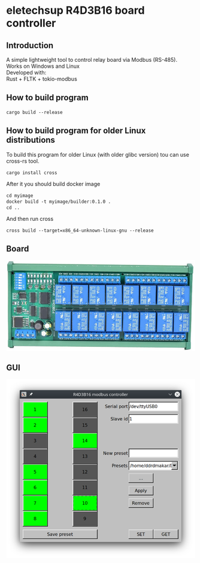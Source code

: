 # eletechsup R4D3B16 board controller
## Introduction
A simple lightweight tool to control relay board via Modbus (RS-485).  
Works on Windows and Linux  
Developed with:  
Rust + FLTK + tokio-modbus  
## How to build program
```
cargo build --release
```  
## How to build program for older Linux distributions
To build this program for older Linux (with older glibc version) tou can use cross-rs tool.  
```
cargo install cross
```  
After it you should build docker image
```
cd myimage
docker build -t myimage/builder:0.1.0 .
cd ..
```  
And then run cross
```
cross build --target=x86_64-unknown-linux-gnu --release
```  
## Board
![Alt text](img/board.jpg?raw=true "Board")  
## GUI
![Alt text](img/window.png?raw=true "GUI")  
